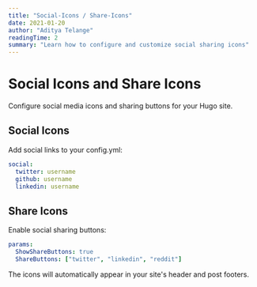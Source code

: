 ```yaml
---
title: "Social-Icons / Share-Icons"
date: 2021-01-20
author: "Aditya Telange"
readingTime: 2
summary: "Learn how to configure and customize social sharing icons"
---
```


# Social Icons and Share Icons

Configure social media icons and sharing buttons for your Hugo site.

## Social Icons

Add social links to your config.yml:
```yaml
social:
  twitter: username
  github: username
  linkedin: username
```

## Share Icons

Enable social sharing buttons:
```yaml
params:
  ShowShareButtons: true
  ShareButtons: ["twitter", "linkedin", "reddit"]
```

The icons will automatically appear in your site's header and post footers. 